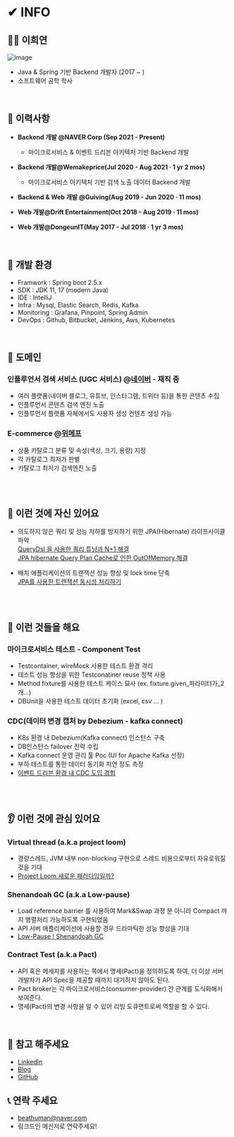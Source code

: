 # ✔ INFO

## 🙍‍♂️ 이희연 
![image](https://user-images.githubusercontent.com/51354965/172858000-9967e637-cf3f-43f7-9fb7-615a0dbd2799.png)
- Java & Spring 기반 Backend 개발자 (2017 ~ )
- 소프트웨어 공학 학사
<br>

## 📂 이력사항
- **Backend 개발 @NAVER Corp (Sep 2021 - Present)**
  - 마이크로서비스 & 이벤트 드리븐 아키텍처 기반 Backend 개발
  
- **Backend 개발@Wemakeprice(Jul 2020 - Aug 2021 · 1 yr 2 mos)**
  - 마이크로서비스 아키텍처 기반 검색 노출 데이터 Backend 개발
  
- **Backend & Web 개발 @Guiving(Aug 2019 - Jun 2020 · 11 mos)**
- **Web 개발@Drift Entertainment(Oct 2018 - Aug 2019 · 11 mos)**
- **Web 개발@DongeunIT(May 2017 - Jul 2018 · 1 yr 3 mos)**
<br>

## 🔨 개발 환경
- Framwork : Spring boot 2.5.x
- SDK : JDK 11, 17 (modern Java)
- IDE : IntelliJ
- Infra : Mysql, Elastic Search, Redis, Kafka
- Monitoring : Grafana, Pinpoint, Spring Admin
- DevOps : Github, Bitbucket, Jenkins, Aws, Kubernetes 
<br>


## 🧱 도메인 
### 인플루언서 검색 서비스 (UGC 서비스) @[네이버](https://influencercenter.naver.com) - 재직 중
- 여러 플랫폼(네이버 블로그, 유튜브, 인스타그램, 트위터 등)을 통한 콘텐츠 수집
- 인플루언서 콘텐츠 검색 엔진 노출
- 인플루언서 플랫폼 자체에서도 사용자 생성 컨텐츠 생성 가능


### E-commerce @[위메프](https://wemakeprice.com)
- 상품 카탈로그 분류 및 속성(색상, 크기, 용량) 지정
- 각 카탈로그 최저가 판별
- 카탈로그 최저가 검색엔진 노출


<br><br>



## 💪 이런 것에 자신 있어요

- 의도하지 않은 쿼리 및 성능 저하를 방지하기 위한 JPA(Hibernate) 라이프사이클 파악<br>
[QueryDsl 을 사용한 쿼리 튜닝과 N+1 해결](https://velog.io/@recordsbeat/QueryDsl-%EA%B3%BC-JPA-Repository-%EC%82%AC%EC%9A%A9%EC%B2%98) <br>
[JPA hibernate Query Plan Cache로 인한 OutOfMemory 해결](https://velog.io/@recordsbeat/JPA-hibernate-Plan-Cache%EB%A1%9C-%EC%9D%B8%ED%95%9C-OutOfMemory-%ED%95%B4%EA%B2%B0) 

- 배치 애플리케이션의 트랜잭션 성능 향상 및 lock time 단축 <br>
[JPA를 사용한 트랜잭션 동시성 처리하기](https://velog.io/@recordsbeat/JPA%EC%97%90%EC%84%9C-Write-Skew-%EB%B0%A9%EC%A7%80%ED%95%98%EA%B8%B0-locking-%EC%A0%84%EB%9E%B5)

<br>
<br>


## 📑 이런 것들을 해요

### 마이크로서비스 테스트 - Component Test  
- Testcontainer, wireMock 사용한 테스트 환경 격리
- 테스트 성능 향상을 위한 Testconatiner reuse 정책 사용
- Method fixture를 사용한 테스트 케이스 묘사 (ex. fixture.given_파라미터가_2개...)
- DBUnit을 사용한 테스트 데이터 초기화 (excel, csv ... )

### CDC(데이터 변경 캡처 by Debezium - kafka connect)
- K8s 환경 내 Debezium(Kafka connect) 인스턴스 구축
- DB인스턴스 failover 전략 수립
- Kafka connect 운영 관리 툴 Poc (UI for Apache Kafka 선정)
- 부하 테스트를 통한 데이터 동기화 지연 정도 측정
- [이벤트 드리븐 환경 내 CDC 도입 경험](https://velog.io/@recordsbeat/%EB%A7%88%EC%9D%B4%ED%81%AC%EB%A1%9C%EC%84%9C%EB%B9%84%EC%8A%A4-%EC%9D%B4%EB%B2%A4%ED%8A%B8-%EB%93%9C%EB%A6%AC%EB%B8%90-%EC%95%84%ED%82%A4%ED%85%8D%EC%B2%98%EC%97%90-CDC-%EC%A0%81%EC%9A%A9-%EC%88%98%EA%B8%B0)

<br><br>


## 👂 이런 것에 관심 있어요

### Virtual thread (a.k.a project loom) 
- 경량스레드, JVM 내부 non-blocking 구현으로 스레드 비용으로부터 자유로워질 것을 기대
- [Project Loom 새로운 패러다임일까?](https://velog.io/@recordsbeat/Project-Loom-%EC%83%88%EB%A1%9C%EC%9A%B4-%ED%8C%A8%EB%9F%AC%EB%8B%A4%EC%9E%84%EC%9D%BC%EA%B9%8C)

### Shenandoah GC (a.k.a Low-pause)
- Load reference barrier 를 사용하여 Mark&Swap 과정 분 아니라 Compact 까지 병렬처리 가능하도록 구현되었음
- API 서버 애플리케이션에 사용할 경우 드라마틱한 성능 향상을 기대
- [Low-Pause ! Shenandoah GC](https://velog.io/@recordsbeat/Low-Pause-Shenandoah-GC)

### Contract Test (a.k.a Pact)
- API 혹은 메세지를 사용하는 쪽에서 명세(Pact)을 정의하도록 하여, 더 이상 서버 개발자가 API Spec을 제공할 때까지 대기하지 않아도 된다. 
- Pact broker는 각 마이크로서비스(consumer-provider) 간 관계를 도식화해서 보여준다.
- 명세(Pact)의 변경 사항을 알 수 있어 리빙 도큐먼트로써 역할을 할 수 있다.

<br>

## 📃 참고 해주세요

- [LinkedIn](https://www.linkedin.com/in/heeyeon-lee-61763a190/)
- [Blog](https://velog.io/@recordsbeat) <br>
- [GitHub](https://github.com/recordsbeat)

## 📞 연락 주세요
- beathuman@naver.com
- 링크드인 메신저로 연락주세요!
